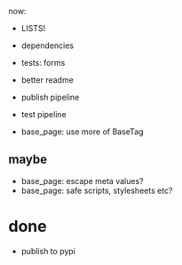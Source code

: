 now:
- LISTS!


- dependencies
- tests: forms
- better readme
- publish pipeline
- test pipeline
- base_page: use more of BaseTag

## maybe

- base_page: escape meta values?
- base_page: safe scripts, stylesheets etc?

# done
- publish to pypi
